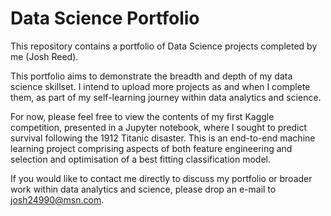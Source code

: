 <h1><b>Data Science Portfolio</b></h1>

This repository contains a portfolio of Data Science projects completed by me (Josh Reed).

This portfolio aims to demonstrate the breadth and depth of my data science skillset. I intend to upload more projects as and when I complete them, as part of my self-learning journey within data analytics and science.

For now, please feel free to view the contents of my first Kaggle competition, presented in a Jupyter notebook, where I sought to predict survival following the 1912 Titanic disaster. This is an end-to-end machine learning project comprising aspects of both feature engineering and selection and optimisation of a best fitting classification model. 

If you would like to contact me directly to discuss my portfolio or broader work within data analytics and science, please drop an e-mail to josh24990@msn.com.

